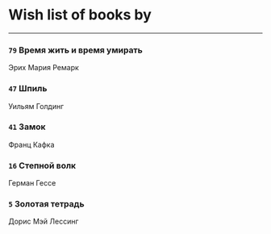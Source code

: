 # Wish list of books by 
---

### `79` Время жить и время умирать
Эрих Мария Ремарк

### `47` Шпиль
Уильям Голдинг

### `41` Замок
Франц Кафка

### `16` Степной волк
Герман Гессе

### `5` Золотая тетрадь
Дорис Мэй Лессинг

